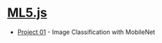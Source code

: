 # [ML5.js](https://ml5js.org/)

- [Project 01](./ml5-p01.md) - Image Classification with MobileNet

